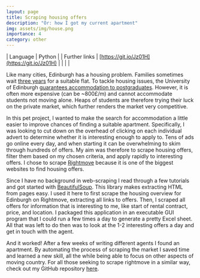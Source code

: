 ```yaml
---
layout: page
title: Scraping housing offers
description: "Or: how I got my current apartment"
img: assets/img/house.png
importance: 4
category: other
---
```


| Language      | Python                                       |
| Further links | [https://git.io/Jz01H](https://git.io/Jz01H) |
|               |                                              |

Like many cities, Edinburgh has a housing problem. Families sometimes wait [three years](https://www.edinburghlive.co.uk/news/edinburgh-news/housing-crisis-shocking-figures-show-19151056) for a suitable flat.
To tackle housing issues, the University of Edinburgh [guarantees accommodation to postgraduates](https://www.accom.ed.ac.uk/applying/guarantees/).
However, it is often more expensive (can be ~800£/m) and cannot accommodate students not moving alone.
Heaps of students are therefore trying their luck on the private market, which further renders the market very competitive. 

In this pet project, I wanted to make the search for accommodation a little easier to improve chances of finding a suitable apartment.
Specifically, I was looking to cut down on the overhead of clicking on each individual advert to determine whether it is interesting enough to apply to.
Tens of ads go online every day, and when starting it can be overwhelming to skim through hundreds of offers.
My aim was therefore to scrape housing offers, filter them based on my chosen criteria, and apply rapidly to interesting offers.
I chose to scrape [Rightmove](https://rightmove.co.uk/) because it is one of the biggest websites to find housing offers.

Since I have no background in web-scraping I read through a few tutorials and got started with [BeautifulSoup](https://pypi.org/project/beautifulsoup4/).
This library makes extracting HTML from pages easy. 
I used it here to first scrape the housing overview for Edinburgh on Rightmove, extracting all links to offers. 
Then, I scraped all offers for information that is interesting to me, like start of rental contract, price, and location. 
I packaged this application in an executable GUI program that I could run a few times a day to generate a pretty Excel sheet. 
All that was left to do then was to look at the 1-2 interesting offers a day and get in touch with the agent. 

And it worked! After a few weeks of writing different agents I found an apartment. By automating the process of scraping the market I saved time and learned a new skill, all the while being able to focus on other aspects of moving country. 
For all those seeking to scrape rightmove in a similar way, check out my GitHub repository [here](https://git.io/Jz01H). 

